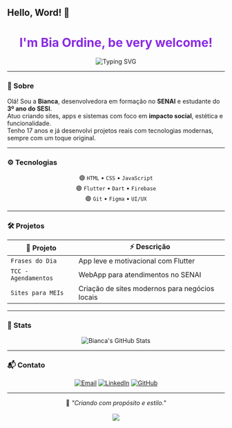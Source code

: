 ## Hello, Word! 💜

<h1 align="center" style="color:#8A2BE2;">I'm Bia Ordine, be very welcome!</h1>
<p align="center">
  
  <img src="https://readme-typing-svg.demolab.com?font=Fira+Code&duration=3000&pause=500&color=8A2BE2&center=true&vCenter=true&width=380&lines=Dev+em+formação;Apaixonada+por+tecnologia;Criando+com+propósito+💡" alt="Typing SVG" />
</p>

---

### 🧬 Sobre

Olá! Sou a **Bianca**, desenvolvedora em formação no **SENAI** e estudante do **3º ano do SESI**.  
Atuo criando sites, apps e sistemas com foco em **impacto social**, estética e funcionalidade.  
Tenho 17 anos e já desenvolvi projetos reais com tecnologias modernas, sempre com um toque original.  

---

### ⚙️ Tecnologias

<div align="center">

🟣 `HTML` • `CSS` • `JavaScript`  
🟣 `Flutter` • `Dart` • `Firebase`  
🟣 `Git` • `Figma` • `UI/UX`  

</div>

---

### 🛠️ Projetos

| 💼 Projeto | ⚡ Descrição |
|-----------|-------------|
| `Frases do Dia` | App leve e motivacional com Flutter |
| `TCC - Agendamentos` | WebApp para atendimentos no SENAI |
| `Sites para MEIs` | Criação de sites modernos para negócios locais |

---

### 🚀 Stats

<div align="center">

![Bianca's GitHub Stats](https://github-readme-stats.vercel.app/api?username=biancaordine&show_icons=true&theme=tokyonight&title_color=8A2BE2&icon_color=8A2BE2&text_color=ffffff&bg_color=00000000)

</div>

---

### 📬 Contato

<div align="center">

[![Email](https://img.shields.io/badge/-Email-8A2BE2?style=for-the-badge&logo=gmail&logoColor=white)](mailto:bianca.ordine@gmail.com)
[![LinkedIn](https://img.shields.io/badge/-LinkedIn-8A2BE2?style=for-the-badge&logo=linkedin&logoColor=white)](https://www.linkedin.com/in/bianca-ordine/)
[![GitHub](https://img.shields.io/badge/-GitHub-8A2BE2?style=for-the-badge&logo=github&logoColor=white)](https://github.com/biancaordine)

</div>

---

<p align="center">
🌌 <i>"Criando com propósito e estilo."</i>  
<br/><br/>
<img src="https://capsule-render.vercel.app/api?type=wave&color=8A2BE2&height=100&section=footer"/>
</p>
